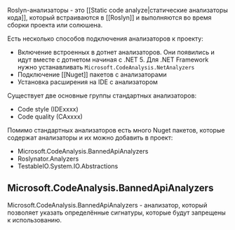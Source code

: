 Roslyn-анализаторы - это [[Static code analyze|статические анализаторы кода]], который встраиваются в [[Roslyn]] и выполняются во время сборки проекта или солюшена.

Есть несколько способов подключения анализаторов к проекту:
- Включение встроенных в дотнет анализаторов. Они появились и идут вместе с дотнетом начиная с .NET 5. Для .NET Framework нужно устанавливать `Microsoft.CodeAnalysis.NetAnalyzers`
- Подключение [[Nuget]] пакетов с анализаторами
- Установка расширения на IDE с анализатором

Существует две основные группы стандартных анализаторов:
- Code style (IDExxxx)
- Code quality (CAxxxx)

Помимо стандартных анализаторов есть много Nuget пакетов, которые содержат анализаторы и их можно добавить в проект:
- Microsoft.CodeAnalysis.BannedApiAnalyzers
- Roslynator.Analyzers
- TestableIO.System.IO.Abstractions

## Microsoft.CodeAnalysis.BannedApiAnalyzers
Microsoft.CodeAnalysis.BannedApiAnalyzers - анализатор, который позволяет указать определённые сигнатуры, которые будут запрещены к использованию.